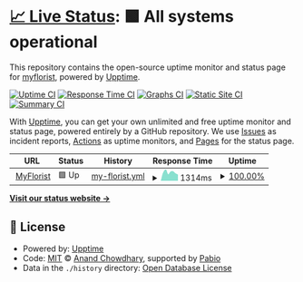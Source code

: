 # [📈 Live Status](https://myflorist.github.io/uptime): <!--live status--> **🟩 All systems operational**

This repository contains the open-source uptime monitor and status page for [myflorist](https://myflorist.github.io/uptime), powered by [Upptime](https://github.com/upptime/upptime).

[![Uptime CI](https://github.com/myflorist/uptime/workflows/Uptime%20CI/badge.svg)](https://github.com/myflorist/uptime/actions?query=workflow%3A%22Uptime+CI%22)
[![Response Time CI](https://github.com/myflorist/uptime/workflows/Response%20Time%20CI/badge.svg)](https://github.com/myflorist/uptime/actions?query=workflow%3A%22Response+Time+CI%22)
[![Graphs CI](https://github.com/myflorist/uptime/workflows/Graphs%20CI/badge.svg)](https://github.com/myflorist/uptime/actions?query=workflow%3A%22Graphs+CI%22)
[![Static Site CI](https://github.com/myflorist/uptime/workflows/Static%20Site%20CI/badge.svg)](https://github.com/myflorist/uptime/actions?query=workflow%3A%22Static+Site+CI%22)
[![Summary CI](https://github.com/myflorist/uptime/workflows/Summary%20CI/badge.svg)](https://github.com/myflorist/uptime/actions?query=workflow%3A%22Summary+CI%22)

With [Upptime](https://upptime.js.org), you can get your own unlimited and free uptime monitor and status page, powered entirely by a GitHub repository. We use [Issues](https://github.com/myflorist/uptime/issues) as incident reports, [Actions](https://github.com/myflorist/uptime/actions) as uptime monitors, and [Pages](https://myflorist.github.io/uptime) for the status page.

<!--start: status pages-->
<!-- This summary is generated by Upptime (https://github.com/upptime/upptime) -->
<!-- Do not edit this manually, your changes will be overwritten -->
<!-- prettier-ignore -->
| URL | Status | History | Response Time | Uptime |
| --- | ------ | ------- | ------------- | ------ |
| <img alt="" src="https://icons.duckduckgo.com/ip3/www.myflorist.co.uk.ico" height="13"> [MyFlorist](https://www.myflorist.co.uk) | 🟩 Up | [my-florist.yml](https://github.com/myflorist/uptime/commits/HEAD/history/my-florist.yml) | <details><summary><img alt="Response time graph" src="./graphs/my-florist/response-time-week.png" height="20"> 1314ms</summary><br><a href="https://myflorist.github.io/uptime/history/my-florist"><img alt="Response time 1550" src="https://img.shields.io/endpoint?url=https%3A%2F%2Fraw.githubusercontent.com%2Fmyflorist%2Fuptime%2FHEAD%2Fapi%2Fmy-florist%2Fresponse-time.json"></a><br><a href="https://myflorist.github.io/uptime/history/my-florist"><img alt="24-hour response time 982" src="https://img.shields.io/endpoint?url=https%3A%2F%2Fraw.githubusercontent.com%2Fmyflorist%2Fuptime%2FHEAD%2Fapi%2Fmy-florist%2Fresponse-time-day.json"></a><br><a href="https://myflorist.github.io/uptime/history/my-florist"><img alt="7-day response time 1314" src="https://img.shields.io/endpoint?url=https%3A%2F%2Fraw.githubusercontent.com%2Fmyflorist%2Fuptime%2FHEAD%2Fapi%2Fmy-florist%2Fresponse-time-week.json"></a><br><a href="https://myflorist.github.io/uptime/history/my-florist"><img alt="30-day response time 1540" src="https://img.shields.io/endpoint?url=https%3A%2F%2Fraw.githubusercontent.com%2Fmyflorist%2Fuptime%2FHEAD%2Fapi%2Fmy-florist%2Fresponse-time-month.json"></a><br><a href="https://myflorist.github.io/uptime/history/my-florist"><img alt="1-year response time 1550" src="https://img.shields.io/endpoint?url=https%3A%2F%2Fraw.githubusercontent.com%2Fmyflorist%2Fuptime%2FHEAD%2Fapi%2Fmy-florist%2Fresponse-time-year.json"></a></details> | <details><summary><a href="https://myflorist.github.io/uptime/history/my-florist">100.00%</a></summary><a href="https://myflorist.github.io/uptime/history/my-florist"><img alt="All-time uptime 99.98%" src="https://img.shields.io/endpoint?url=https%3A%2F%2Fraw.githubusercontent.com%2Fmyflorist%2Fuptime%2FHEAD%2Fapi%2Fmy-florist%2Fuptime.json"></a><br><a href="https://myflorist.github.io/uptime/history/my-florist"><img alt="24-hour uptime 100.00%" src="https://img.shields.io/endpoint?url=https%3A%2F%2Fraw.githubusercontent.com%2Fmyflorist%2Fuptime%2FHEAD%2Fapi%2Fmy-florist%2Fuptime-day.json"></a><br><a href="https://myflorist.github.io/uptime/history/my-florist"><img alt="7-day uptime 100.00%" src="https://img.shields.io/endpoint?url=https%3A%2F%2Fraw.githubusercontent.com%2Fmyflorist%2Fuptime%2FHEAD%2Fapi%2Fmy-florist%2Fuptime-week.json"></a><br><a href="https://myflorist.github.io/uptime/history/my-florist"><img alt="30-day uptime 100.00%" src="https://img.shields.io/endpoint?url=https%3A%2F%2Fraw.githubusercontent.com%2Fmyflorist%2Fuptime%2FHEAD%2Fapi%2Fmy-florist%2Fuptime-month.json"></a><br><a href="https://myflorist.github.io/uptime/history/my-florist"><img alt="1-year uptime 99.98%" src="https://img.shields.io/endpoint?url=https%3A%2F%2Fraw.githubusercontent.com%2Fmyflorist%2Fuptime%2FHEAD%2Fapi%2Fmy-florist%2Fuptime-year.json"></a></details>

<!--end: status pages-->

[**Visit our status website →**](https://myflorist.github.io/uptime)

## 📄 License

- Powered by: [Upptime](https://github.com/upptime/upptime)
- Code: [MIT](./LICENSE) © [Anand Chowdhary](https://anandchowdhary.com), supported by [Pabio](https://pabio.com)
- Data in the `./history` directory: [Open Database License](https://opendatacommons.org/licenses/odbl/1-0/)
